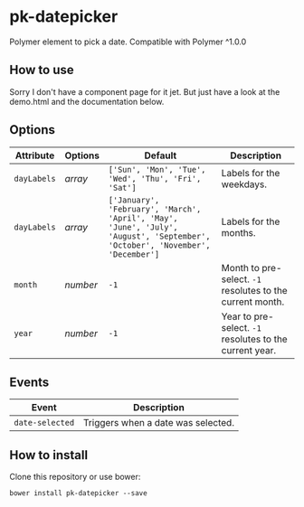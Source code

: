 # pk-datepicker
Polymer element to pick a date. Compatible with Polymer ^1.0.0

## How to use

Sorry I don't have a component page for it jet. But just have a look at the demo.html and the documentation below.

## Options

Attribute           | Options     | Default                                                     | Description
---                 | ---         | ---                                                         | ---
`dayLabels`         | *array*    | `['Sun', 'Mon', 'Tue', 'Wed', 'Thu', 'Fri', 'Sat']`          | Labels for the weekdays.
`dayLabels`         | *array*    | `['January', 'February', 'March', 'April', 'May', 'June', 'July', 'August', 'September', 'October', 'November', 'December']`                        | Labels for the months.
`month`             | *number*    | `-1`                                                        | Month to pre-select. `-1` resolutes to the current month.
`year`              | *number*    | `-1`                                                        | Year to pre-select. `-1` resolutes to the current year.


## Events

Event         | Description
---           | ---
`date-selected` | Triggers when a date was selected.

## How to install

Clone this repository or use bower:

`bower install pk-datepicker --save`